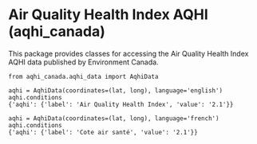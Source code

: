 # Air Quality Health Index AQHI (aqhi_canada)

This package provides classes for accessing the Air Quality Health Index AQHI data published by Environment Canada.

```
from aqhi_canada.aqhi_data import AqhiData

aqhi = AqhiData(coordinates=(lat, long), language='english')
aqhi.conditions
{'aqhi': {'label': 'Air Quality Health Index', 'value': '2.1'}}

aqhi = AqhiData(coordinates=(lat, long), language='french')
aqhi.conditions
{'aqhi': {'label': 'Cote air santé', 'value': '2.1'}}
```